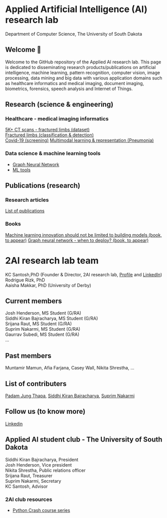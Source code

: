 # Applied Artificial Intelligence (AI) research lab
Department of Computer Science, The University of South Dakota

## Welcome 👋
Welcome to the GitHub repository of the Applied AI research lab. This page is dedicated to disseminating research products/publications on artificial intelligence, machine learning, pattern recognition, computer vision, image processing, data mining and big data with various application domains such as healthcare informatics and medical imaging, document imaging, biometrics, forensics, speech analysis and Internet of Things.

## Research (science & engineering)
### Healthcare - medical imaging informatics
<a href = 'https://github.com/2AI-Lab/medical-imaging-datasets'>5K+ CT scans - fractured limbs (dataset)</a></br>
<a href = 'https://github.com/2AI-Lab'>Fractured limbs (classification & detection)</a> </br> 
<a href = 'https://github.com/2AI-Lab'>Covid-19 (screening)</a>
<a href = 'https://github.com/2AI-Lab'>Multimodal learning & representation (Pneumonia)</a>


### Data science & machine learning tools
- <a href = 'https://github.com/2AI-Lab/Graph-Neural-Network'>Graph Neural Network</a>
- <a href = 'https://github.com/2AI-Lab/Machine-Learning-Tools'>ML tools</a>

## Publications (research)
### Research articles 
<a href = 'https://github.com/2ai-lab'>List of publications</a>
### Books
<a href = 'https://github.com/2AI-Lab'>Machine learning innovation should not be limited to building models (book, to appear)</a>
<a href = 'https://github.com/2AI-Lab'>Graph neural network - when to deploy? (book, to appear)</a>

# 2AI research lab team
KC Santosh,PhD (Founder & Director, 2AI research lab, <a href = 'https://kc-santosh.org'>Profile</a> and <a href = 'https://www.linkedin.com/in/santoshkc/'>LinkedIn</a>)</br>
Rodrigue Rizk, PhD</br>
Aaisha Makkar, PhD (University of Derby)</br>
## Current members
Josh Henderson, MS Student (G/RA)</br>
Siddhi Kiran Bajracharya, MS Student (G/RA)</br>
Srijana Raut, MS Student (G/RA)</br>
Suprim Nakarmi, MS Student (G/RA)</br>
Gaurrav Subedi, MS Student (G/RA)</br>
...

## Past members
Muntamir Mamun, 
Afia Farjana, 
Casey Wall, 
Nikita Shrestha, 
...

## List of contributers
<a href = 'https://github.com/padam56'>Padam Jung Thapa</a>, 
<a href = 'https://github.com/siddhi47'>Siddhi Kiran Bajracharya</a>,
<a href = 'https://github.com/suprimnakarmi'>Suprim Nakarmi</a> 

## Follow us (to know more)
<a href = 'https://www.linkedin.com/company/kc-2ai/'>Linkedin</a>

## Applied AI student club - The University of South Dakota
Siddhi Kiran Bajracharya, President </br>
Josh Henderson, Vice president </br>
Nikita Shrestha, Public relations officer </br>
Srijana Raut, Treasurer</br>
Suprim Nakarmi, Secretary</br>
KC Santosh, Advisor

### 2AI club resources
- <a href = 'https://github.com/2AI-Lab/python-series'> Python Crash course series</a>


